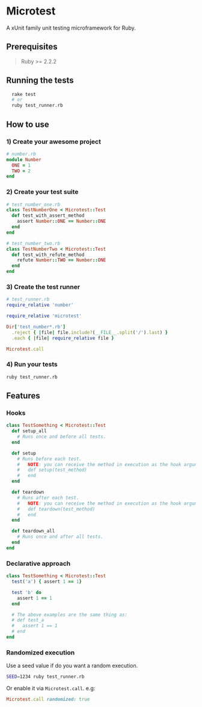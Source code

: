 # Microtest

A xUnit family unit testing microframework for Ruby.

## Prerequisites

> Ruby >= 2.2.2

## Running the tests

```sh
  rake test
  # or
  ruby test_runner.rb
```

## How to use

### 1) Create your awesome project
```ruby
# number.rb
module Number
  ONE = 1
  TWO = 2
end
```

### 2) Create your test suite
```ruby
# test_number_one.rb
class TestNumberOne < Microtest::Test
  def test_with_assert_method
    assert Number::ONE == Number::ONE
  end
end

# test_number_two.rb
class TestNumberTwo < Microtest::Test
  def test_with_refute_method
    refute Number::TWO == Number::ONE
  end
end
```

### 3) Create the test runner
```ruby
# test_runner.rb
require_relative 'number'

require_relative 'microtest'

Dir['test_number*.rb']
  .reject { |file| file.include?(__FILE__.split('/').last) }
  .each { |file| require_relative file }

Microtest.call
```

### 4) Run your tests
```sh
ruby test_runner.rb
```

## Features

### Hooks
```ruby
class TestSomething < Microtest::Test
  def setup_all
    # Runs once and before all tests.
  end

  def setup
    # Runs before each test.
    #   NOTE: you can receive the method in execution as the hook argument.
    #   def setup(test_method)
    #   end
  end

  def teardown
    # Runs after each test.
    #   NOTE: you can receive the method in execution as the hook argument.
    #   def teardown(test_method)
    #   end
  end

  def teardown_all
    # Runs once and after all tests.
  end
end
```

### Declarative approach
```ruby
class TestSomething < Microtest::Test
  test('a') { assert 1 == 1}

  test 'b' do
    assert 1 == 1
  end

  # The above examples are the same thing as:
  # def test_a
  #   assert 1 == 1
  # end
end
```

### Randomized execution

Use a seed value if do you want a random execution.
```sh
SEED=1234 ruby test_runner.rb
```

Or enable it via `Microtest.call`. e.g:
```ruby
Microtest.call randomized: true
```
